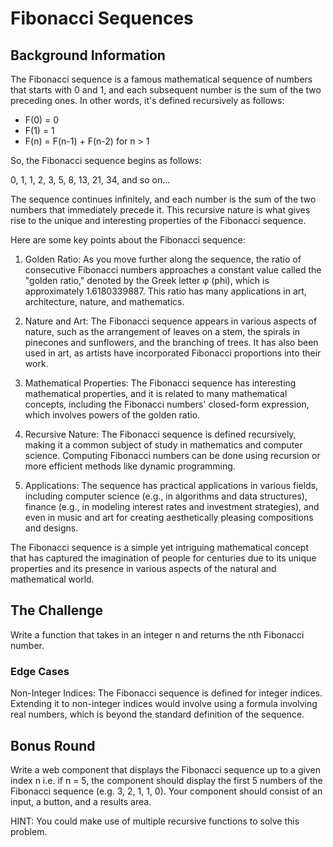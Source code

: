 # Fibonacci Sequences

## Background Information

The Fibonacci sequence is a famous mathematical sequence of numbers that starts with 0 and 1, and each subsequent number is the sum of the two preceding ones. In other words, it's defined recursively as follows:

- F(0) = 0
- F(1) = 1
- F(n) = F(n-1) + F(n-2) for n > 1

So, the Fibonacci sequence begins as follows:

0, 1, 1, 2, 3, 5, 8, 13, 21, 34, and so on...

The sequence continues infinitely, and each number is the sum of the two numbers that immediately precede it. 
This recursive nature is what gives rise to the unique and interesting properties of the Fibonacci sequence.

Here are some key points about the Fibonacci sequence:

1. Golden Ratio: As you move further along the sequence, the ratio of consecutive Fibonacci numbers approaches a constant value called the "golden ratio," 
denoted by the Greek letter φ (phi), which is approximately 1.6180339887. This ratio has many applications in art, architecture, nature, and mathematics.

1. Nature and Art: The Fibonacci sequence appears in various aspects of nature, such as the arrangement of leaves on a stem, 
the spirals in pinecones and sunflowers, and the branching of trees. It has also been used in art, as artists have incorporated Fibonacci proportions into their work.

1. Mathematical Properties: The Fibonacci sequence has interesting mathematical properties, and it is related to many mathematical concepts, 
including the Fibonacci numbers' closed-form expression, which involves powers of the golden ratio.

1. Recursive Nature: The Fibonacci sequence is defined recursively, making it a common subject of study in mathematics and computer science. 
Computing Fibonacci numbers can be done using recursion or more efficient methods like dynamic programming.

1. Applications: The sequence has practical applications in various fields, including computer science (e.g., in algorithms and data structures), 
finance (e.g., in modeling interest rates and investment strategies), and even in music and art for creating aesthetically pleasing compositions and designs.

The Fibonacci sequence is a simple yet intriguing mathematical concept that has captured the imagination of people for centuries due to its unique properties 
and its presence in various aspects of the natural and mathematical world.

## The Challenge

Write a function that takes in an integer n and returns the nth Fibonacci number.

### Edge Cases

Non-Integer Indices: The Fibonacci sequence is defined for integer indices. Extending it to non-integer indices would involve using a formula involving real numbers, which is beyond the standard definition of the sequence.


## Bonus Round

Write a web component that displays the Fibonacci sequence up to a given index n i.e. if n = 5, 
the component should display the first 5 numbers of the Fibonacci sequence (e.g. 3, 2, 1, 1, 0).
Your component should consist of an input, a button, and a results area.

HINT: You could make use of multiple recursive functions to solve this problem.